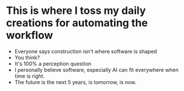 # This is where I toss my daily creations for automating the workflow 
* Everyone says construction isn't where software is shaped
* You think?
* It's 100% a perception question
* I personally believe software, especially AI can fit everywhere when time is right.
* The future is the next 5 years, is tomorrow, is now.  
